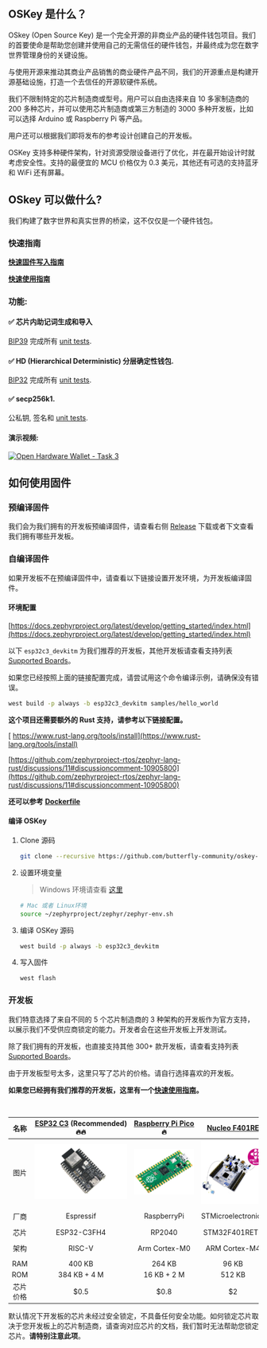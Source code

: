 ## OSKey 是什么？

OSkey (Open Source Key) 是一个完全开源的非商业产品的硬件钱包项目。我们的首要使命是帮助您创建并使用自己的无需信任的硬件钱包，并最终成为您在数字世界管理身份的关键设施。

与使用开源来推动其商业产品销售的商业硬件产品不同，我们的开源重点是构建开源基础设施，打造一个去信任的开源软硬件系统。

我们不限制特定的芯片制造商或型号。用户可以自由选择来自 10 多家制造商的 200 多种芯片，并可以使用芯片制造商或第三方制造的 3000 多种开发板，比如可以选择 Arduino 或 Raspberry Pi 等产品。

用户还可以根据我们即将发布的参考设计创建自己的开发板。

OSKey 支持多种硬件架构，针对资源受限设备进行了优化，并在最开始设计时就考虑安全性。支持的最便宜的 MCU 价格仅为 0.3 美元，其他还有可选的支持蓝牙和 WiFi 还有屏幕。

## OSkey 可以做什么?

我们构建了数字世界和真实世界的桥梁，这不仅仅是一个硬件钱包。

### **快速指南**

**[快速固件写入指南](https://github.com/butterfly-community/oskey-elf-firmware/tree/master/doc/board)**

**[快速使用指南](https://github.com/butterfly-community/oskey-elf-firmware/tree/master/doc/start)**

### 功能:

#### ✅ 芯片内助记词生成和导入

[BIP39](https://github.com/bitcoin/bips/blob/master/bip-0039.mediawiki) 完成所有 [unit tests](https://github.com/butterfly-community/oskey-lib-wallets/blob/main/src/mnemonic.rs).

#### ✅ HD (Hierarchical Deterministic) 分层确定性钱包.

[BIP32](https://github.com/bitcoin/bips/blob/master/bip-0032.mediawiki) 完成所有 [unit tests](https://github.com/butterfly-community/oskey-lib-wallets/blob/main/src/wallets.rs).

#### ✅ secp256k1.

公私钥, 签名和 [unit tests](https://github.com/butterfly-community/oskey-lib-wallets/blob/main/src/alg/crypto.rs).

#### 演示视频:

[![Open Hardware Wallet - Task 3](https://res.cloudinary.com/marcomontalbano/image/upload/v1736601213/video_to_markdown/images/youtube--Tk8S3mavd5I-c05b58ac6eb4c4700831b2b3070cd403.jpg)](https://www.youtube.com/watch?v=Tk8S3mavd5I "Open Hardware Wallet - Task 3")

## 如何使用固件

### 预编译固件

  我们会为我们拥有的开发板预编译固件，请查看右侧 [Release](https://github.com/butterfly-community/oskey-elf-firmware/releases) 下载或者下文查看我们拥有哪些开发板。

### 自编译固件

  如果开发板不在预编译固件中，请查看以下链接设置开发环境，为开发板编译固件。

#### 环境配置

  [https://docs.zephyrproject.org/latest/develop/getting_started/index.html](https://docs.zephyrproject.org/latest/develop/getting_started/index.html)

  以下 `esp32c3_devkitm` 为我们推荐的开发板，其他开发板请查看支持列表 [Supported Boards](https://docs.zephyrproject.org/latest/boards/index.html)。

  如果您已经按照上面的链接配置完成，请尝试用这个命令编译示例，请确保没有错误。

```bash
west build -p always -b esp32c3_devkitm samples/hello_world
```

  **这个项目还需要额外的 Rust 支持，请参考以下链接配置。**

[  https://www.rust-lang.org/tools/install](https://www.rust-lang.org/tools/install)

  [https://github.com/zephyrproject-rtos/zephyr-lang-rust/discussions/11#discussioncomment-10905800](https://github.com/zephyrproject-rtos/zephyr-lang-rust/discussions/11#discussioncomment-10905800)

  **还可以参考** **[Dockerfile](./Dockerfile)**

#### 编译 OSKey

1. Clone 源码

   ```bash
   git clone --recursive https://github.com/butterfly-community/oskey-elf-firmware.git
   ```
2. 设置环境变量

   > Windows 环境请查看 [这里](https://docs.zephyrproject.org/latest/develop/env_vars.html#zephyr-environment-scripts)
   >

   ```bash
   # Mac 或者 Linux环境
   source ~/zephyrproject/zephyr/zephyr-env.sh
   ```
3. 编译 OSKey 源码

   ```bash
   west build -p always -b esp32c3_devkitm
   ```
4. 写入固件

   ```bash
   west flash
   ```

### 开发板

我们特意选择了来自不同的 5 个芯片制造商的 3 种架构的开发板作为官方支持，以展示我们不受供应商锁定的能力。开发者会在这些开发板上开发测试。

除了我们拥有的开发板，也直接支持其他 300+ 款开发板，请查看支持列表 [Supported Boards](https://docs.zephyrproject.org/latest/boards/index.html)。

由于开发板型号太多，这里只写了芯片的价格。请自行选择喜欢的开发板。

**如果您已经拥有我们推荐的开发板，这里有一个[快速使用指南](https://github.com/butterfly-community/oskey-elf-firmware/tree/master/doc/board)。**

<br />

|   名称   | [ESP32&nbsp;C3](https://docs.zephyrproject.org/latest/boards/espressif/esp32c3_devkitm/doc/index.html)&nbsp;(Recommended)🔥🔥 | [Raspberry&nbsp;Pi&nbsp;Pico](https://docs.zephyrproject.org/latest/boards/raspberrypi/rpi_pico/doc/index.html) 🔥 | [Nucleo F401RE](https://docs.zephyrproject.org/latest/boards/st/nucleo_f401re/doc/index.html) | [nRF52840-MDK](https://docs.zephyrproject.org/latest/boards/makerdiary/nrf52840_mdk/doc/index.html) | [NXP FRDM-K64F](https://docs.zephyrproject.org/latest/boards/nxp/frdm_k64f/doc/index.html) |
| :------: | :------------------------------------------------------------------------------------------------------------------------: | :-------------------------------------------------------------------------------------------------------------: | :----------------------------------------------------------------------------------------: | :----------------------------------------------------------------------------------------------: | :-------------------------------------------------------------------------------------: |
|   图片   |                            ![esp32-c3-core](doc/image/board/esp32-c3-devkitm-1-v1-isometric.png)                            |                                    ![rpi-pico](doc/image/board/pico-board.png)                                    |                       ![stm32f401](doc/image/board/nucleo_f401re.jpg)                       |                        ![nrf52840-mdk](doc/image/board/mdk52840-cover.png)                        |                        ![frdm_k64f](doc/image/board/frdm_k64f.jpg)                        |
|   厂商   |                                                         Espressif                                                         |                                                   RaspberryPi                                                   |                                     STMicroelectronics                                     |                                       Nordic Semiconductor                                       |                                           NXP                                           |
|   芯片   |                                                        ESP32-C3FH4                                                        |                                                     RP2040                                                     |                                       STM32F401RET6                                       |                                             nRF52840                                             |                                     MK64FN1M0VLL12                                     |
|   架构   |                                                           RISC-V                                                           |                                                  Arm Cortex-M0                                                  |                                       ARM Cortex-M4                                       |                                          ARM Cortex-M4                                          |                                      ARM Cortex-M4                                      |
|   RAM   |                                                           400 KB                                                           |                                                     264 KB                                                     |                                           96 KB                                           |                                              256 KB                                              |                                         256 KB                                         |
|   ROM   |                                                        384 KB + 4 M                                                        |                                                   16 KB + 2 M                                                   |                                           512 KB                                           |                                               1 M                                               |                                           1 M                                           |
| 芯片价格 |                                                           \$0.5                                                           |                                                      \$0.8                                                      |                                            \$2                                            |                                               \$3                                               |                                          \$20                                          |

默认情况下开发板的芯片未经过安全锁定，不具备任何安全功能。如何锁定芯片取决于您开发板上的芯片制造商，请查询对应芯片的文档，我们暂时无法帮助您锁定芯片。**请特别注意此项**。
